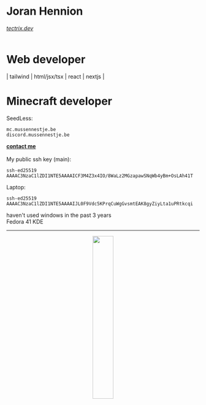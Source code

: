 # Joran Hennion
_[tectrix.dev](https://www.tectrix.dev/)_ <br />
<br />
# Web developer
| tailwind | html/jsx/tsx | react | nextjs |<br />

# Minecraft developer
SeedLess:

```
mc.mussennestje.be
discord.mussennestje.be
```

**[contact me](mailto:gas-overblown-hazy@duck.com?subject=[GitHub]%20Source:%20profile%20readme)** <br /><br />
My public ssh key (main): <br />
```
ssh-ed25519 AAAAC3NzaC1lZDI1NTE5AAAAICF3M4Z3x4IO/8WaLz2MGzapawSNqWb4yBm+OsLAh41T
```
Laptop:
```
ssh-ed25519 AAAAC3NzaC1lZDI1NTE5AAAAIJL0F9Vdc5KPrqCuWgGvsmtEAK8gyZiyLta1uPRtkcqi
```

haven't used windows in the past 3 years<br />
Fedora 41 KDE <br />
___
<p align="center" width="100%">
    <img width="33%" src="https://github-readme-stats.vercel.app/api/top-langs/?username=tectrixdev&layout=compact&bg_color=0a0e12&text_color=ffffff&title_color=ffffff"> 
</p>
